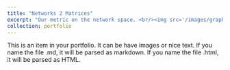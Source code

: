 ```yaml
---
title: "Networks 2 Matrices"
excerpt: "Our metric on the network space. <br/><img src='/images/graph1.png'>"
collection: portfolio
---
```


This is an item in your portfolio. It can be have images or nice text. If you name the file .md, it will be parsed as markdown. If you name the file .html, it will be parsed as HTML. 
